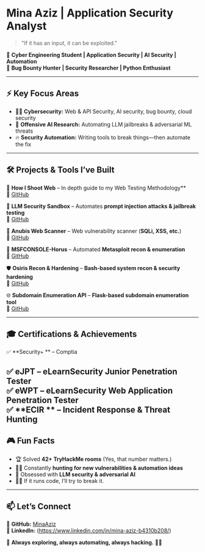 #  Mina Aziz | Application Security Analyst

> "If it has an input, it can be exploited."  

🔹 **Cyber Engineering Student | Application Security | AI Security | Automation**  
🔹 **Bug Bounty Hunter | Security Researcher | Python Enthusiast**  

---

## ⚡ **Key Focus Areas**
- 🏴‍☠️ **Cybersecurity:** Web & API Security, AI security, bug bounty, cloud security  
- 🤖 **Offensive AI Research:** Automating LLM jailbreaks & adversarial ML threats  
- 🔥 **Security Automation:** Writing tools to break things—then automate the fix  

---

## 🛠 **Projects & Tools I’ve Built**
🚀 **How I Shoot Web** – In depth guide to my Web Testing Methodology**  
📌 [GitHub](https://github.com/minaaziz9/How-I-shoot-Web)  

🚀 **LLM Security Sandbox** – Automates **prompt injection attacks & jailbreak testing**  
📌 [GitHub](https://github.com/minaaziz9/LLM-Security-Sandbox)  

🔎 **Anubis Web Scanner** – Web vulnerability scanner (**SQLi, XSS, etc.**)  
📌 [GitHub](https://github.com/minaaziz9/Anubis-webscanner)  

🎯 **MSFCONSOLE-Horus** – Automated **Metasploit recon & enumeration**  
📌 [GitHub](https://github.com/minaaziz9/MSFCONSOLE-Horus)  

🛡 **Osiris Recon & Hardening** – **Bash-based system recon & security hardening**  
📌 [GitHub](https://github.com/minaaziz9/osiris_recon_harden.sh)  

🌐 **Subdomain Enumeration API** – **Flask-based subdomain enumeration tool**  
📌 [GitHub](https://github.com/minaaziz9/subdomain-enum-tool)  

---

## 🎓 **Certifications & Achievements**

✅ **Security+ ** – Comptia

✅ **eJPT** – eLearnSecurity Junior Penetration Tester  
✅ **eWPT** – eLearnSecurity Web Application Penetration Tester  
✅ **ECIR ** – Incident Response & Threat Hunting    
---

## 🎮 **Fun Facts**
- 🏆 Solved **42+ TryHackMe rooms** (Yes, that number matters.)  
- 🕵️‍♂️ Constantly **hunting for new vulnerabilities & automation ideas**  
- 🤖 Obsessed with **LLM security & adversarial AI**  
- 🏴‍☠️ If it runs code, I’ll try to break it.  

---

## 📫 **Let’s Connect**
📌 **GitHub:** [MinaAziz](https://github.com/minaaziz9)  
📌 **LinkedIn:**  (https://www.linkedin.com/in/mina-aziz-b4310b208/)


🚀 **Always exploring, always automating, always hacking.** 🏴‍☠️  
